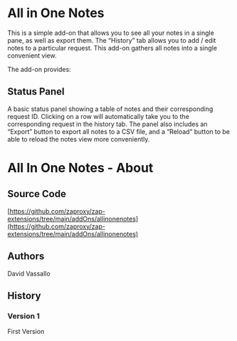 # All in One Notes

This is a simple add-on that allows you to see all your notes in a single pane, as well as export them. The “History” tab allows you to add / edit notes to a particular request. This add-on gathers all notes into a single convenient view.

The add-on provides:

## Status Panel

A basic status panel showing a table of notes and their corresponding request ID. Clicking on a row will automatically take you to the corresponding request in the history tab. The panel also includes an “Export” button to export all notes to a CSV file, and a “Reload” button to be able to reload the notes view more conveniently.

# All In One Notes - About

## Source Code

[https://github.com/zaproxy/zap-extensions/tree/main/addOns/allinonenotes](https://github.com/zaproxy/zap-extensions/tree/main/addOns/allinonenotes)

## Authors

David Vassallo

## History

### Version 1

First Version